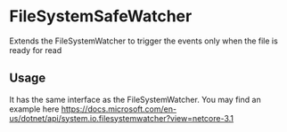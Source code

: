 FileSystemSafeWatcher
=====================

Extends the FileSystemWatcher to trigger the events only when the file is ready for read

## Usage
It has the same interface as the FileSystemWatcher. 
You may find an example here https://docs.microsoft.com/en-us/dotnet/api/system.io.filesystemwatcher?view=netcore-3.1

